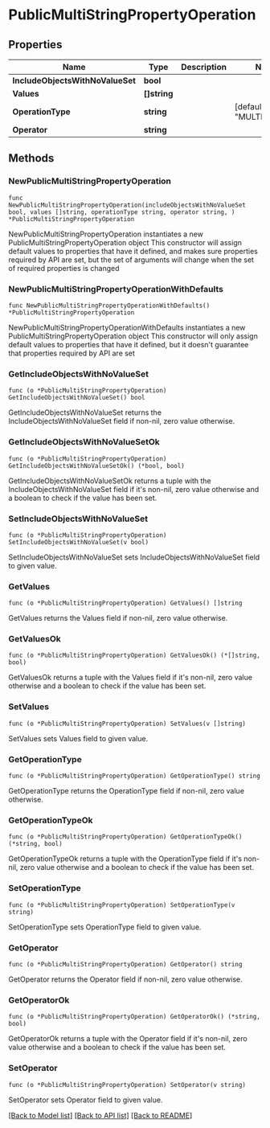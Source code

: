 # PublicMultiStringPropertyOperation

## Properties

Name | Type | Description | Notes
------------ | ------------- | ------------- | -------------
**IncludeObjectsWithNoValueSet** | **bool** |  | 
**Values** | **[]string** |  | 
**OperationType** | **string** |  | [default to "MULTISTRING"]
**Operator** | **string** |  | 

## Methods

### NewPublicMultiStringPropertyOperation

`func NewPublicMultiStringPropertyOperation(includeObjectsWithNoValueSet bool, values []string, operationType string, operator string, ) *PublicMultiStringPropertyOperation`

NewPublicMultiStringPropertyOperation instantiates a new PublicMultiStringPropertyOperation object
This constructor will assign default values to properties that have it defined,
and makes sure properties required by API are set, but the set of arguments
will change when the set of required properties is changed

### NewPublicMultiStringPropertyOperationWithDefaults

`func NewPublicMultiStringPropertyOperationWithDefaults() *PublicMultiStringPropertyOperation`

NewPublicMultiStringPropertyOperationWithDefaults instantiates a new PublicMultiStringPropertyOperation object
This constructor will only assign default values to properties that have it defined,
but it doesn't guarantee that properties required by API are set

### GetIncludeObjectsWithNoValueSet

`func (o *PublicMultiStringPropertyOperation) GetIncludeObjectsWithNoValueSet() bool`

GetIncludeObjectsWithNoValueSet returns the IncludeObjectsWithNoValueSet field if non-nil, zero value otherwise.

### GetIncludeObjectsWithNoValueSetOk

`func (o *PublicMultiStringPropertyOperation) GetIncludeObjectsWithNoValueSetOk() (*bool, bool)`

GetIncludeObjectsWithNoValueSetOk returns a tuple with the IncludeObjectsWithNoValueSet field if it's non-nil, zero value otherwise
and a boolean to check if the value has been set.

### SetIncludeObjectsWithNoValueSet

`func (o *PublicMultiStringPropertyOperation) SetIncludeObjectsWithNoValueSet(v bool)`

SetIncludeObjectsWithNoValueSet sets IncludeObjectsWithNoValueSet field to given value.


### GetValues

`func (o *PublicMultiStringPropertyOperation) GetValues() []string`

GetValues returns the Values field if non-nil, zero value otherwise.

### GetValuesOk

`func (o *PublicMultiStringPropertyOperation) GetValuesOk() (*[]string, bool)`

GetValuesOk returns a tuple with the Values field if it's non-nil, zero value otherwise
and a boolean to check if the value has been set.

### SetValues

`func (o *PublicMultiStringPropertyOperation) SetValues(v []string)`

SetValues sets Values field to given value.


### GetOperationType

`func (o *PublicMultiStringPropertyOperation) GetOperationType() string`

GetOperationType returns the OperationType field if non-nil, zero value otherwise.

### GetOperationTypeOk

`func (o *PublicMultiStringPropertyOperation) GetOperationTypeOk() (*string, bool)`

GetOperationTypeOk returns a tuple with the OperationType field if it's non-nil, zero value otherwise
and a boolean to check if the value has been set.

### SetOperationType

`func (o *PublicMultiStringPropertyOperation) SetOperationType(v string)`

SetOperationType sets OperationType field to given value.


### GetOperator

`func (o *PublicMultiStringPropertyOperation) GetOperator() string`

GetOperator returns the Operator field if non-nil, zero value otherwise.

### GetOperatorOk

`func (o *PublicMultiStringPropertyOperation) GetOperatorOk() (*string, bool)`

GetOperatorOk returns a tuple with the Operator field if it's non-nil, zero value otherwise
and a boolean to check if the value has been set.

### SetOperator

`func (o *PublicMultiStringPropertyOperation) SetOperator(v string)`

SetOperator sets Operator field to given value.



[[Back to Model list]](../README.md#documentation-for-models) [[Back to API list]](../README.md#documentation-for-api-endpoints) [[Back to README]](../README.md)


